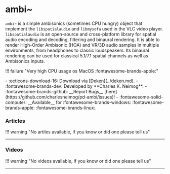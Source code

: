 # ambi~

`ambi~` is a simple ambisonics (sometimes CPU hungry) object that implement the `libspatialaudio` and `libmysofa` used in the VLC video player. `libspatialaudio` is an open-source and cross-platform library for spatial audio encoding and decoding, filtering and binaural rendering. It is able to render High-Order Ambisonic (HOA) and VR/3D audio samples in multiple environments, from headphones to classic loudspeakers. Its binaural rendering can be used for classical 5.1/7.1 spatial channels as well as Ambisonics inputs. 

!!! failure "Very high CPU usage os MacOS :fontawesome-brands-apple:"

<div class="grid cards" markdown>
- :octicons-download-16: Download via [Deken](../deken.md).
- :fontawesome-brands-dev: Developed by **Charles K. Neimog**.
- :fontawesome-brands-github: __Report Bugs__ [here](https://github.com/charlesneimog/pd-ambi/issues)!
- :fontawesome-solid-computer: __Available__ for :fontawesome-brands-windows: :fontawesome-brands-apple: :fontawesome-brands-linux:.
</div>

<h3>Articles</h3>

!!! warning "No artiles available, if you know or did one please tell us"

---
<h3>Videos</h3>

!!! warning "No videos available, if you know or did one please tell us"


---
<script src="https://giscus.app/client.js"
        data-repo="charlesneimog/Awesome-Pd"
        data-repo-id="R_kgDOLaunFg"
        data-category="Announcements"
        data-category-id="DIC_kwDOLaunFs4CnXHy"
        data-mapping="title"
        data-strict="0"
        data-reactions-enabled="1"
        data-emit-metadata="0"
        data-input-position="bottom"
        data-theme="preferred_color_scheme"
        data-lang="en"
        crossorigin="anonymous"
        async>
</script>



